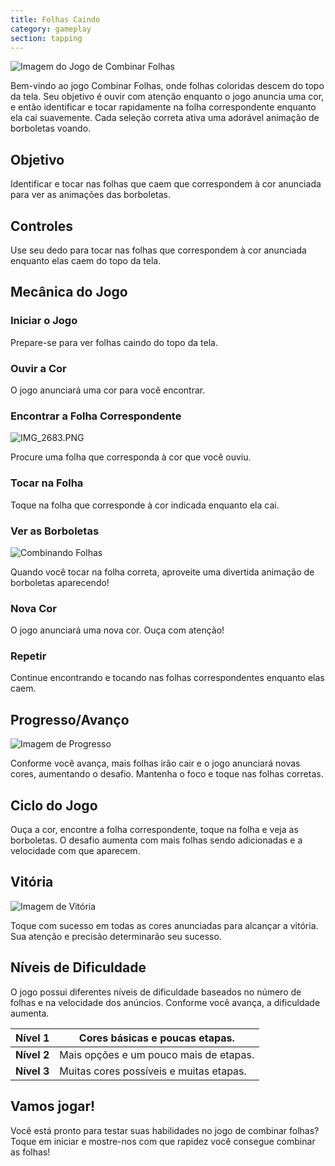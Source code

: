 ```yaml
---
title: Folhas Caindo
category: gameplay
section: tapping
---
```

![Imagem do Jogo de Combinar Folhas](https://help.studycat.com/hc/article_attachments/34975872015385)


Bem-vindo ao jogo Combinar Folhas, onde folhas coloridas descem do topo da tela. Seu objetivo é ouvir com atenção enquanto o jogo anuncia uma cor, e então identificar e tocar rapidamente na folha correspondente enquanto ela cai suavemente. Cada seleção correta ativa uma adorável animação de borboletas voando.


## Objetivo


Identificar e tocar nas folhas que caem que correspondem à cor anunciada para ver as animações das borboletas.


## Controles


Use seu dedo para tocar nas folhas que correspondem à cor anunciada enquanto elas caem do topo da tela.


## Mecânica do Jogo


### Iniciar o Jogo


Prepare-se para ver folhas caindo do topo da tela.


### Ouvir a Cor


O jogo anunciará uma cor para você encontrar.


### Encontrar a Folha Correspondente


![IMG_2683.PNG](https://help.studycat.com/hc/article_attachments/34823542330905)


Procure uma folha que corresponda à cor que você ouviu.


### Tocar na Folha


Toque na folha que corresponde à cor indicada enquanto ela cai.


### Ver as Borboletas


![Combinando Folhas](https://help.studycat.com/hc/article_attachments/34975872017177)


Quando você tocar na folha correta, aproveite uma divertida animação de borboletas aparecendo!


### Nova Cor


O jogo anunciará uma nova cor. Ouça com atenção!


### Repetir


Continue encontrando e tocando nas folhas correspondentes enquanto elas caem.


## Progresso/Avanço


![Imagem de Progresso](https://help.studycat.com/hc/article_attachments/34918104076185)


Conforme você avança, mais folhas irão cair e o jogo anunciará novas cores, aumentando o desafio. Mantenha o foco e toque nas folhas corretas.


## Ciclo do Jogo


Ouça a cor, encontre a folha correspondente, toque na folha e veja as borboletas. O desafio aumenta com mais folhas sendo adicionadas e a velocidade com que aparecem.


## Vitória


![Imagem de Vitória](https://help.studycat.com/hc/article_attachments/34918075320217)


Toque com sucesso em todas as cores anunciadas para alcançar a vitória. Sua atenção e precisão determinarão seu sucesso.


## Níveis de Dificuldade


O jogo possui diferentes níveis de dificuldade baseados no número de folhas e na velocidade dos anúncios. Conforme você avança, a dificuldade aumenta.




| **Nível 1** | Cores básicas e poucas etapas. |
| --- | --- |
| **Nível 2** | Mais opções e um pouco mais de etapas. |
| **Nível 3** | Muitas cores possíveis e muitas etapas. |


## Vamos jogar!


Você está pronto para testar suas habilidades no jogo de combinar folhas? Toque em iniciar e mostre-nos com que rapidez você consegue combinar as folhas!